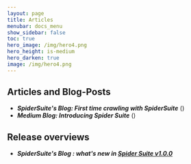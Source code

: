 ```yaml
---
layout: page
title: Articles
menubar: docs_menu
show_sidebar: false
toc: true
hero_image: /img/hero4.png
hero_height: is-medium
hero_darken: true
image: /img/hero4.png
---
```


## Articles and Blog-Posts

* _**SpiderSuite's Blog: First time crawling with SpiderSuite**_ ()
* _**Medium Blog: Introducing Spider Suite**_ ()

## Release overviews

* _**SpiderSuite's Blog : what's new in [Spider Suite v1.0.0]()**_